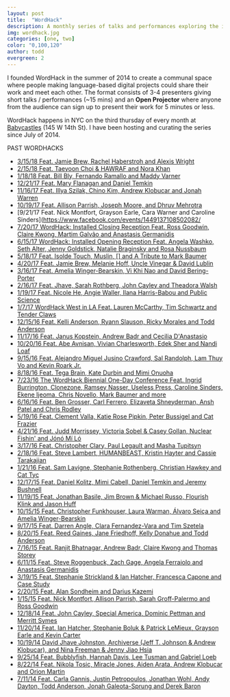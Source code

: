 ```yaml
---
layout: post
title:  "WordHack"
description: A monthly series of talks and performances exploring the intersection of language and technology at Babycastles in NYC that I founded and host.
img: wordhack.jpg
categories: [one, two]
color: "0,100,120"
author: todd
evergreen: 2
---
```


I founded WordHack in the summer of 2014 to create a communal space where people making language-based digital projects could share their work and meet each other. The format consists of 3-4 presenters giving short talks / performances (~15 mins) and an **Open Projector** where anyone from the audience can sign up to present their work for 5 minutes or less. 

WordHack happens in NYC on the third thursday of every month at [Babycastles](http://babycastles.com) (145 W 14th St). I have been hosting and curating the series since July of 2014.

PAST WORDHACKS
- [3/15/18 Feat. Jamie Brew, Rachel Haberstroh and Alexis Wright](https://www.facebook.com/events/1795879747381389/)
- [2/15/18 Feat. Taeyoon Choi & HAWRAF and Nora Khan](https://www.facebook.com/events/1761699120527873/)
- [1/18/18 Feat. Bill Bly, Fernando Ramallo and Maddy Varner](https://www.facebook.com/events/1976322879273152/)
- [12/21/17 Feat. Mary Flanagan and Daniel Temkin](https://www.facebook.com/events/901153206714792/)
- [11/16/17 Feat. Illya Szilak, Chino Kim, Andrew Klobucar and Jonah Warren](https://www.facebook.com/events/138485960239991/)
- [10/19/17 Feat. Allison Parrish, Joseph Moore, and Dhruv Mehrotra](https://www.facebook.com/events/1130829310381180/)
- [9/21/17 Feat. Nick Montfort, Grayson Earle, Cara Warner and Caroline Sinders](https://www.facebook.com/events/1449137108502082/
- [7/20/17 WordHack: Installed Closing Reception Feat. Ross Goodwin, Claire Kwong, Martim Galvão and Anastasis Germanidis](https://www.facebook.com/events/797450103754474/)
- [6/15/17 WordHack: Installed Opening Reception Feat. Angela Washko, Seth Alter, Jenny Goldstick, Natalie Braginsky and Rosa Nussbaum](https://www.facebook.com/events/331243147295118/)
- [5/18/17 Feat. Isolde Touch, Muslin, [] and A Tribute to Mark Baumer](https://www.facebook.com/events/405705919829170/)
- [4/20/17 Feat. Jamie Brew, Melanie Hoff, Uncle Vinegar & David Lublin](https://www.facebook.com/events/1414638155273866/)
- [3/16/17 Feat. Amelia Winger-Bearskin, Vi Khi Nao and David Bering-Porter](https://www.facebook.com/events/1013931788708240/)
- [2/16/17 Feat. Jhave, Sarah Rothberg, John Cayley and Theadora Walsh](https://www.facebook.com/events/1636334346670558/)
- [1/19/17 Feat. Nicole He, Angie Waller, Ilana Harris-Babou and Public Science](https://www.facebook.com/events/1765460560441734/)
- [1/7/17 WordHack West in LA Feat. Lauren McCarthy, Tim Schwartz and Tender Claws](https://www.facebook.com/events/170497000095615/)
- [12/15/16 Feat. Kelli Anderson, Ryann Slauson, Ricky Morales and Todd Anderson](https://www.facebook.com/events/354082391612205/)
- [11/17/16 Feat. Janus Kopstein, Andrew Badr and Cecilia D'Anastasio](https://www.facebook.com/events/1348210528523091/)
- [10/20/16 Feat. Abe Avnisan, Vivian Charlesworth, Edek Sher and Nandi Loaf](https://www.facebook.com/events/196256427471642/)
- [9/15/16 Feat. Alejandro Miguel Jusino Crawford, Sal Randolph, Lam Thuy Vo and Kevin Roark Jr.](https://www.facebook.com/events/1676029872716245/)
- [8/18/16 Feat. Tega Brain, Kate Durbin and Mimi Onuoha](https://www.facebook.com/events/1571932603111131/)
- [7/23/16 The WordHack Biennial One-Day Conference Feat. Ingrid Burrington, Clonezone, Ramsey Nasser, Useless Press, Caroline Sinders, Ekene Ijeoma, Chris Novello, Mark Baumer and more](https://www.facebook.com/events/1562525747385688/)
- [6/16/16 Feat. Ben Grosser, Carl Ferrero, Elizaveta Shneyderman, Ansh Patel and Chris Rodley](https://www.facebook.com/events/137936156615456/)
- [5/19/16 Feat. Clement Valla, Katie Rose Pipkin, Peter Bussigel and Cat Frazier](https://www.facebook.com/events/1178168905550699/)
- [4/21/16 Feat. Judd Morrissey, Victoria Sobel & Casey Gollan, Nuclear Fishin' and Jónó Mí Ló](https://www.facebook.com/events/1724929464415542/)
- [3/17/16 Feat. Christopher Clary, Paul Legault and Masha Tupitsyn](https://www.facebook.com/events/177642639283231/)
- [2/18/16 Feat. Steve Lambert, HUMANBEAST, Kristin Hayter and Cassie Tarakajian](https://www.facebook.com/events/174740289562055/)
- [1/21/16 Feat. Sam Lavigne, Stephanie Rothenberg, Christian Hawkey and Cat Tyc](https://www.facebook.com/events/1647939085471751/)
- [12/17/15 Feat. Daniel Kolitz, Mimi Cabell, Daniel Temkin and Jeremy Bushnell](https://www.facebook.com/events/198661763808371/)
- [11/19/15 Feat. Jonathan Basile, Jim Brown & Michael Russo, Flourish Klink and Jason Huff](https://www.facebook.com/events/701084330022525/)
- [10/15/15 Feat. Christopher Funkhouser, Laura Warman, Álvaro Seiça and Amelia Winger-Bearskin](https://www.facebook.com/events/995753600489468/)
- [9/17/15 Feat. Darren Angle, Clara Fernandez-Vara and Tim Szetela](https://www.facebook.com/events/175393149460645/)
- [8/20/15 Feat. Reed Gaines, Jane Friedhoff, Kelly Donahue and Todd Anderson](https://www.facebook.com/events/1613953192206065/)
- [7/16/15 Feat. Ranjit Bhatnagar, Andrew Badr, Claire Kwong and Thomas Storey](https://www.facebook.com/events/855508304542033/)
- [6/11/15 Feat. Steve Roggenbuck, Zach Gage, Angela Ferraiolo and Anastasis Germanidis](https://www.facebook.com/events/1619455494936880/)
- [3/19/15 Feat. Stephanie Strickland & Ian Hatcher, Francesca Capone and Case Study](https://www.facebook.com/events/745307942250509/)
- [2/20/15 Feat. Alan Sondheim and Darius Kazemi](https://www.facebook.com/events/1537176459865170/)
- [1/15/15 Feat. Nick Montfort, Allison Parrish, Sarah Groff-Palermo and Ross Goodwin](https://www.facebook.com/events/1537176459865170/)
- [12/18/14 Feat. John Cayley, Special America, Dominic Pettman and Merritt Symes](https://www.facebook.com/events/406156156201865/)
- [11/20/14 Feat. Ian Hatcher, Stephanie Boluk & Patrick LeMieux, Grayson Earle and Kevin Carter](https://www.facebook.com/events/1546474875585758/)
- [10/19/14 David Jhave Johnston, Archiverse (Jeff T. Johnson & Andrew Klobucar), and Nina Freeman & Jenny Jiao Hsia](https://www.facebook.com/events/708836872538337/)
- [9/25/14 Feat. Bubblyfish, Hannah Davis, Lee Tusman and Gabriel Loeb](https://www.facebook.com/events/1566033796958481/)
- [8/22/14 Feat. Nikola Tosic, Miracle Jones, Aiden Arata, Andrew Klobucar and Orion Martin](https://www.facebook.com/events/755620237833151/)
- [7/11/14 Feat. Carla Gannis, Justin Petropoulos, Jonathan Wohl, Andy Dayton, Todd Anderson, Jonah Galeota-Sprung and Derek Baron](https://www.facebook.com/events/667940996622631/)


